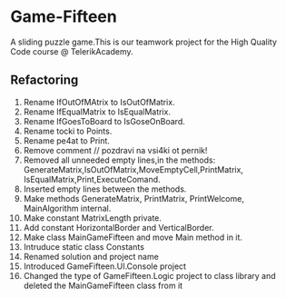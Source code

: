 # Game-Fifteen

A sliding puzzle game.This is our teamwork project for the High Quality Code course @ TelerikAcademy.

## Refactoring

1. Rename  IfOutOfMAtrix to IsOutOfMatrix.
2. Rename IfEqualMatrix to IsEqualMatrix.
3. Rename IfGoesToBoard to IsGoseOnBoard.
4. Rename tocki to Points.
5. Rename pe4at to Print.
6. Remove comment // pozdravi na vsi4ki ot pernik!
7. Removed all unneeded empty lines,in the methods:
GenerateMatrix,IsOutOfMatrix,MoveEmptyCell,PrintMatrix,
IsEqualMatrix,Print,ExecuteComand.
8. Inserted empty lines between the methods.
9. Make methods GenerateMatrix, PrintMatrix, PrintWelcome,
MainAlgorithm internal.
10. Make constant MatrixLength private.
11. Add constant HorizontalBorder and VerticalBorder.
12. Make class  MainGameFifteen and move Main method in it.
13. Intruduce static class Constants
14. Renamed solution and project name
15. Introduced GameFifteen.UI.Console project
16. Changed the type of GameFifteen.Logic project to class library and deleted the MainGameFifteen class from it